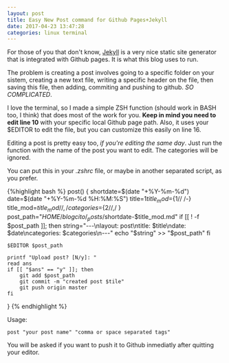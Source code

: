 ```yaml
---
layout: post
title: Easy New Post command for Github Pages+Jekyll 
date: 2017-04-23 13:47:28
categories: linux terminal
---
```


For those of you that don't know, [Jekyll](https://jekyllrb.com/) is a very nice static site generator that is integrated with Github pages. It is what this blog uses to run.

The problem is creating a post involves going to a specific folder on your sistem, creating a new text file, writing a
specific header on the file, then saving this file, then adding, commiting and pushing to github. *SO COMPLICATED*.

I love the terminal, so I made a simple ZSH function (should work in BASH too, I think) that does most of the work for you. **Keep in mind you need to edit line 10** with your specific local Github page path. Also, it uses your $EDITOR to edit the file, but you
can customize this easily on line 16.

Editing a post is pretty easy too, _if you're editing the same day_. Just run the function with the name of the post you
want to edit. The categories will be ignored.

You can put this in your _.zshrc_ file, or maybe in another separated script, as you prefer.

{%highlight bash %}
post() { 
    shortdate=$(date "+%Y-%m-%d")
    date=$(date "+%Y-%m-%d %H:%M:%S")
    title=$1
    title_mod=${1// /-}
    title_mod=${title_mod//,/}
    categories=${2//,/ }
    post_path="$HOME/blogcito/_posts/$shortdate-$title_mod.md" 
    if [[ ! -f $post_path ]]; then
        string="---\nlayout: post\ntitle: $title\ndate: $date\ncategories: $categories\n---"
        echo "$string" >> "$post_path"
    fi

    $EDITOR $post_path

    printf "Upload post? [N/y]: "
    read ans
    if [[ "$ans" == "y" ]]; then
        git add $post_path
        git commit -m "created post $tile"
        git push origin master
    fi
}
{% endhighlight %}

Usage:
```
post "your post name" "comma or space separated tags"
```

You will be asked if you want to push it to Github inmediatly after quitting your editor.

